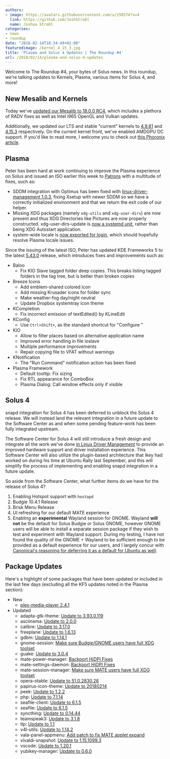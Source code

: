 ```yaml
---
authors:
- image: https://avatars.githubusercontent.com/u/156574?v=4
  link: https://github.com/JoshStrobl
  name: Joshua Strobl
categories:
- news
- roundup
date: "2018-02-14T18:34:49+02:00"
featuredimage: /kernel_4_15_3.jpg
title: 'Plasma and Solus 4 Updates | The Roundup #4'
url: /2018/02/14/plasma-and-solus-4-updates
---
```


Welcome to The Roundup #4, your bytes of Solus news. In this roundup, we're talking updates to Kernels, Plasma, various items for Solus 4, and more!
<!--more-->

## New Mesalib and Kernels

Today we've [updated our Mesalib to 18.0.0 RC4](https://dev.solus-project.com/R2066:89d15ea723cbe045cf7d780c146e32bf231c864e), which includes a plethora of RADV fixes as well as Intel i965 OpenGL and Vulkan updates.

Additionally, we updated our LTS and stable "current" kernels to [4.9.81](https://dev.solus-project.com/R1966:576ccd1a33a9306dc7587a70725cbd24a042b5cd) and [4.15.3](https://dev.solus-project.com/R3571:52457ef36245301b4497c34aaf4998c200f18700) respectively. On the current kernel front, we've enabled AMDGPU DC support. If you'd like to read more, I welcome you to check out [this Phoronix article](https://www.phoronix.com/scan.php?page=news_item&px=AMDGPU-DC-Accepted).

## Plasma

Peter has been hard at work continuing to improve the Plasma experience on Solus and issued an ISO earlier this week to [Patrons](https://patreon.com/solus) with a multitude of fixes, such as:

- SDDM integration with Optimus has been fixed with [linux-driver-management 1.0.3](https://github.com/solus-project/linux-driver-management/releases), fixing Xsetup with newer SDDM so we have a correctly initialized environment and that we return the exit code of our helper.
- Missing XDG packages (namely `xdg-utils` and `xdg-user-dirs`) are now present and thus XDG Directories like Pictures are now properly constructed. xdg-user-dirs-update is [now a systemd unit](https://dev.solus-project.com/R3215:d2377272c5723bfa90f00cc2e9d89a07d584d2ae), rather than being XDG Autostart application.
- system-wide locale is [now exported for login](https://dev.solus-project.com/R420:bd9e6735c5ee996cab70490272b3fd43d56f15d9), which should hopefully resolve Plasma locale issues.

Since the issuing of the latest ISO, Peter has updated KDE Frameworks 5 to the latest [5.43.0](https://www.kde.org/announcements/kde-frameworks-5.43.0.php) release, which introduces fixes and improvements such as:

- Baloo
  - Fix KIO Slave tagged folder deep copies. This breaks listing tagged folders in the tag tree, but is better than broken copies
- Breeze Icons
  - Add emblem-shared colored icon
  - Add missing Krusader icons for folder sync
  - Make weather-fog day/night neutral
  - Update Dropbox systemtray icon theme
- KCompletion
  - Fix incorrect emission of textEdited() by KLineEdit
- KConfig
  - Use `Ctrl+Shift+`, as the standard shortcut for "Configure <Program>"
- KIO
  - Allow to filter places based on alternative application name
  - Improved error handling in file ioslave
  - Multiple performance improvements
  - Repair copying file to VFAT without warnings
- KNotification
  - The "Run Command" notification action has been fixed
- Plasma Framework
  - Default tooltip: Fix sizing
  - Fix RTL appearance for ComboBox
  - Plasma Dialog: Call window effects only if visible

## Solus 4

snapd integration for Solus 4 has been deferred to unblock the Solus 4 release. We will instead land the relevant integration in a future update to the Software Center as and when some pending feature-work has been fully integrated upstream.

The Software Center for Solus 4 will still introduce a fresh design and integrate all the work we've done [in Linux Driver Management](/2018/01/26/linux-driver-management-1-0-released) to provide an improved hardware support and driver installation experience. This Software Center will also utilize the plugin-based architecture that Ikey had worked on during his time at Ubuntu Rally last September, and this will simplify the process of implementing and enabling snapd integration in a future update.

So aside from the Software Center, what further items do we have for the release of Solus 4?

1. Enabling Hotspot support with `hostapd`
2. Budgie 10.4.1 Release
3. Brisk Menu Release
4. UI refreshing for our default MATE experience
5. Enabling an **experimental** Wayland session for GNOME. Wayland **will not** be the default for Solus Budgie or Solus GNOME, however GNOME users will be able to install a separate session package if they wish to test and experiment with Wayland support. During my testing, I have not found the quality of the GNOME + Wayland to be sufficient enough to be provided as a default experience for our users, and I largely concur with [Canonical's reasoning for deferring it as a default for Ubuntu as well](https://insights.ubuntu.com/2018/01/26/bionic-beaver-18-04-lts-to-use-xorg-by-default/).


## Package Updates

Here's a highlight of some packages that have been updated or included in the last few days (excluding all the KF5 updates noted in the Plasma section):

- New
  - [plex-media-player 2.4.1](https://dev.solus-project.com/R4050:30ce81aca259167e97db79d4607d720a4d6fa15e)
- Updated
  - adapta-gtk-theme: [Update to 3.93.0.119](https://dev.solus-project.com/R338:ce964eac7c509470ec229841c3db00275a2cb674)
  - asciinema: [Update to 2.0.0](https://dev.solus-project.com/R387:f36dac70d700a2153ba269c48bfdff32148f12d8)
  - calibre: [Update to 3.17.0](https://dev.solus-project.com/R485:25da87d9022f5870a0d5afafb3ed4c2a15593f9b)
  - freeplane: [Update to 1.6.13](https://dev.solus-project.com/R846:cf81b6979d0810eadfc636fecdbd0e7b59c3853d)
  - gdbm: [Update to 1.14.1](https://dev.solus-project.com/R879:2a6d61937c30da3f1a31afddbfc73cc782a977dc)
  - gnome-session: [Make sure Budgie/GNOME users have full XDG toolset](https://dev.solus-project.com/R990:1eb584995d87912e45378119f2bfec5882e95776)
  - guake: [Update to 3.0.4](https://dev.solus-project.com/R1116:0135301c5f8046cf62eebd1dabba4cc086305855)
  - mate-power-manager: [Backport HiDPI Fixes](https://dev.solus-project.com/R2038:34bc252f55ad68fcb8149baf76c688ffbae8ff36)
  - mate-settings-daemon: [Backport HiDPI Fixes](https://dev.solus-project.com/R2042:47689f16305fddb5fbc41c256c25dc248f152bc6)
  - mate-session-manager: [Make sure MATE users have full XDG toolset](https://dev.solus-project.com/R2041:8803b5bd5cb1580b84744c9263df92c06f326ec8)
  - opera-stable: [Update to 51.0.2830.26](https://dev.solus-project.com/R2263:2b4f4e375747cb1fc98184586990da8ad6d87066)
  - papirus-icon-theme: [Update to 20180214](https://dev.solus-project.com/R2298:ed879a1af36e9c9cb83bec3f162e0bf3553d10c6)
  - peek: [Update to 1.2.2](https://dev.solus-project.com/R2313:8dbcf39c17c7ca330278af6e2c0bade7a8818af3)
  - php: [Update to 7.1.14](https://dev.solus-project.com/R2424:7ad5afd19bd2408e1e5ed1e0945db73382491e78)
  - seafile-client: [Update to 6.1.5](https://dev.solus-project.com/R2881:66d7981f06b36f3f11ac3e41d5517fa826659274)
  - seafile: [Update to 6.1.5](https://dev.solus-project.com/R2880:17c0ffe73fc81d69010917c32c94793ff8646fba)
  - syncthing: [Update to 0.14.44](https://dev.solus-project.com/R2989:941b28a07da8dcb138d71eda2d6d805e6aaa3d80)
  - teamspeak3: [Update to 3.1.8](https://dev.solus-project.com/R3011:cb91d45a1fd480a07619c52a882ae48b2630c1d8)
  - tlp: [Update to 1.1](https://dev.solus-project.com/R3046:5f9317ef76289ec3ce123bfcc270bc478fd82739)
  - v4l-utils: [Update to 1.14.2](https://dev.solus-project.com/R3105:4e21c169679d93bd9006728a6ae35cc067347cd7)
  - vala-panel-appmenu: [Add patch to fix MATE applet expand](https://dev.solus-project.com/R3109:18a9a2918fe090270c21c25377f0a126044a2d45)
  - vivaldi-snapshot: [Update to 1.15.1099.3](https://dev.solus-project.com/R3138:3e59bcac038a860cdb97c751530f18b45f31d9d3)
  - vscode: [Update to 1.20.1](https://dev.solus-project.com/R3148:d33787f66067b35c4e2ec90c54ddaebf8f8a4fdb)
  - yubikey-manager: [Update to 0.6.0](https://dev.solus-project.com/R3307:48d848a6e93cf4fb4f01395f0f4923281155ed14)
